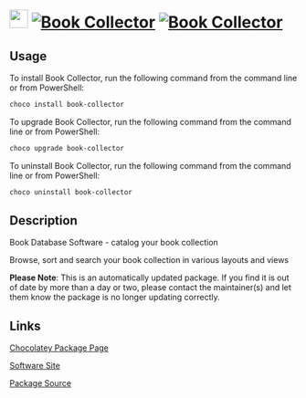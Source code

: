 ﻿# <img src="https://cdn.jsdelivr.net/gh/mkevenaar/chocolatey-packages@80cca03cb46a5447d642966a1fe87ab354ae8b3a/icons/book-collector.png" width="32" height="32"/> [![Book Collector](https://img.shields.io/chocolatey/v/book-collector.svg?label=Book+Collector)](https://chocolatey.org/packages/book-collector) [![Book Collector](https://img.shields.io/chocolatey/dt/book-collector.svg)](https://chocolatey.org/packages/book-collector)

## Usage

To install Book Collector, run the following command from the command line or from PowerShell:

```powershell
choco install book-collector
```

To upgrade Book Collector, run the following command from the command line or from PowerShell:

```powershell
choco upgrade book-collector
```

To uninstall Book Collector, run the following command from the command line or from PowerShell:

```powershell
choco uninstall book-collector
```

## Description

Book Database Software - catalog your book collection

Browse, sort and search your book collection in various layouts and views

**Please Note**: This is an automatically updated package. If you find it is
out of date by more than a day or two, please contact the maintainer(s) and
let them know the package is no longer updating correctly.


## Links

[Chocolatey Package Page](https://chocolatey.org/packages/book-collector)

[Software Site](https://www.collectorz.com/book/book-collector)

[Package Source](https://github.com/mkevenaar/chocolatey-packages/tree/master/automatic/book-collector)

